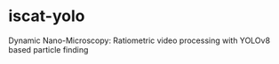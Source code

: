 # iscat-yolo
Dynamic Nano-Microscopy: Ratiometric video processing with YOLOv8 based particle finding
